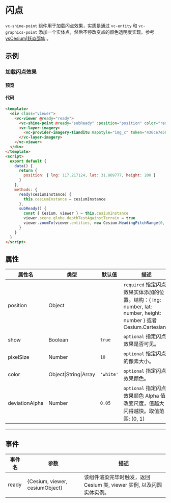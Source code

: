 # 闪点

`vc-shine-point` 组件用于加载闪点效果，实质是通过 `vc-entity` 和 `vc-graphics-point` 添加一个实体点，然后不停改变点的颜色透明度实现。参考 [ysCesium|跃焱邵隼](https://www.wellyyss.cn/ysCesium/main/app.html) 。

## 示例

### 加载闪点效果

#### 预览

<doc-preview>
  <template>
    <div class="viewer">
      <vc-viewer @ready="ready">
        <vc-shine-point @ready="subReady" :position="position" color="red"></vc-shine-point>
        <vc-layer-imagery>
          <vc-provider-imagery-tianditu mapStyle="img_c" token="436ce7e50d27eede2f2929307e6b33c0"></vc-provider-imagery-tianditu>
        </vc-layer-imagery>
      </vc-viewer>
    </div>
  </template>
  <script>
    export default {
      data() {
        return {
          position: { lng: 117.217124, lat: 31.809777, height: 200 }
        }
      },
      methods: {
        ready(cesiumInstance) {
          this.cesiumInstance = cesiumInstance
        },
        subReady() {
          const { Cesium, viewer } = this.cesiumInstance
          viewer.scene.globe.depthTestAgainstTerrain = true
          viewer.zoomTo(viewer.entities, new Cesium.HeadingPitchRange(0, Cesium.Math.toRadians(-90), 1000))
        }
      }
    }
  </script>
</doc-preview>

#### 代码

```html
<template>
  <div class="viewer">
    <vc-viewer @ready="ready">
      <vc-shine-point @ready="subReady" :position="position" color="red"></vc-shine-point>
      <vc-layer-imagery>
        <vc-provider-imagery-tianditu mapStyle="img_c" token="436ce7e50d27eede2f2929307e6b33c0"></vc-provider-imagery-tianditu>
      </vc-layer-imagery>
    </vc-viewer>
  </div>
</template>
<script>
  export default {
    data() {
      return {
        position: { lng: 117.217124, lat: 31.809777, height: 200 }
      }
    },
    methods: {
      ready(cesiumInstance) {
        this.cesiumInstance = cesiumInstance
      },
      subReady() {
        const { Cesium, viewer } = this.cesiumInstance
        viewer.scene.globe.depthTestAgainstTerrain = true
        viewer.zoomTo(viewer.entities, new Cesium.HeadingPitchRange(0, Cesium.Math.toRadians(-90), 1000))
      }
    }
  }
</script>
```

## 属性

<!-- prettier-ignore -->
| 属性名 | 类型 | 默认值 | 描述 |
| ---------------------- | ------- | ------ | -------------------------------------------------------------------------- |
| position | Object | | `required` 指定闪点效果实体添加的位置。结构：{ lng: number, lat: number, height: number } 或者 Cesium.Cartesian3 |
| show | Boolean | `true` | `optional` 指定闪点效果是否可见。|
| pixelSize | Number | `10` | `optional` 指定闪点的像素大小。|
| color | Object\|String\|Array | `'white'` | `optional` 指定闪点效果颜色。 |
| deviationAlpha | Number | `0.05` | `optional` 指定闪点效果颜色 Alpha 值改变尺度，值越大闪得越快。取值范围: (0, 1)|

---

## 事件

| 事件名 | 参数                           | 描述                                                                  |
| ------ | ------------------------------ | --------------------------------------------------------------------- |
| ready  | {Cesium, viewer, cesiumObject} | 该组件渲染完毕时触发，返回 Cesium 类, viewer 实例, 以及闪圆实体实例。 |
